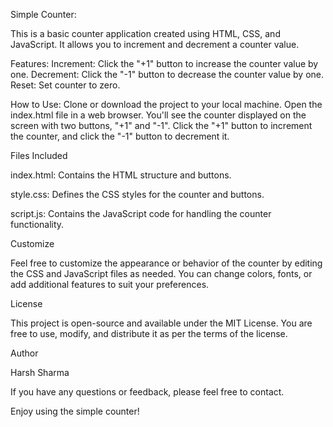 Simple Counter:


This is a basic counter application created using HTML, CSS, and JavaScript. It allows you to increment and decrement a counter value.

Features:
Increment: Click the "+1" button to increase the counter value by one.
Decrement: Click the "-1" button to decrease the counter value by one.
Reset: Set counter to zero.

How to Use:
Clone or download the project to your local machine.
Open the index.html file in a web browser.
You'll see the counter displayed on the screen with two buttons, "+1" and "-1".
Click the "+1" button to increment the counter, and click the "-1" button to decrement it.

Files Included

index.html: Contains the HTML structure and buttons.

style.css: Defines the CSS styles for the counter and buttons.

script.js: Contains the JavaScript code for handling the counter functionality.

Customize

Feel free to customize the appearance or behavior of the counter by editing the CSS and JavaScript files as needed. You can change colors, fonts, or add additional features to suit your preferences.

License

This project is open-source and available under the MIT License. You are free to use, modify, and distribute it as per the terms of the license.

Author

Harsh Sharma

If you have any questions or feedback, please feel free to contact.


Enjoy using the simple counter!

